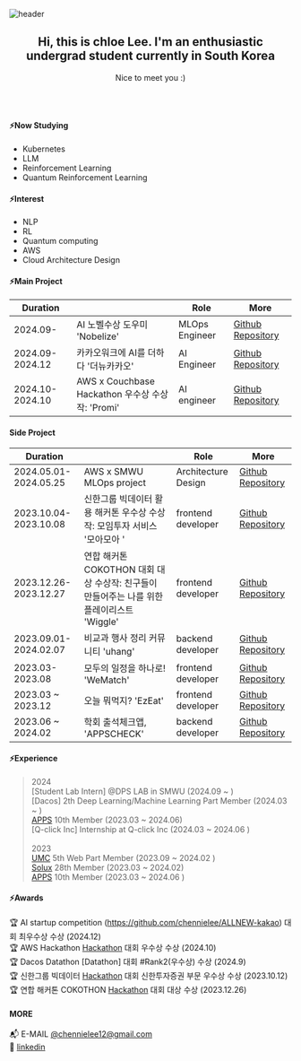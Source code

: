 
![header](https://capsule-render.vercel.app/api?type=waving&color=timeGradient&text=Welcome%20to%20chennie's%20GitHub%20👋&animation=twinkling&fontSize=35&fontAlignY=40&fontAlign=50&height=200)
<div align="center">
 <h2>Hi, this is chloe Lee. I'm an enthusiastic undergrad student currently in South Korea</h2>
Nice to meet you :)
</div>

<br> <br>


<!-- <br>
<br> -->

#### ⚡Now Studying
- Kubernetes
- LLM
- Reinforcement Learning
- Quantum Reinforcement Learning

#### ⚡Interest
- NLP
- RL
- Quantum computing
- AWS
- Cloud Architecture Design

#### ⚡Main Project
| Duration                  |        | Role              | More                                      |
|---------------------------|--------|-------------------|---------------------------------------------|
| 2024.09-  | AI 노벨수상 도우미 'Nobelize' | MLOps Engineer |[Github Repository](https://github.com/y00nsun/Nobelize_cloud) |
| 2024.09- 2024.12 | 카카오워크에 AI를 더하다 '더뉴카카오' | AI Engineer |[Github Repository](https://github.com/chennielee/ALLNEW-kakao) |
| 2024.10- 2024.10  | AWS x Couchbase Hackathon 우수상 수상작: 'Promi' | AI engineer |[Github Repository](https://github.com/2024-AWS-GenAI-Hackathon/.github/blob/main/profile/README.md) |

#### Side Project
| Duration                  |        | Role              | More                                      |
|---------------------------|--------|-------------------|---------------------------------------------|
| 2024.05.01- 2024.05.25  | AWS x SMWU MLOps project | Architecture Design | [Github Repository]() |
| 2023.10.04- 2023.10.08  | 신한그룹 빅데이터 활용 해커톤 우수상 수상작: 모임투자 서비스 '모아모아 ' | frontend developer | [Github Repository](https://github.com/market-capitalization/moamoa-front) |
| 2023.12.26- 2023.12.27  | 연합 해커톤 COKOTHON 대회 대상 수상작: 친구들이 만들어주는 나를 위한 플레이리스트 'Wiggle' | frontend developer | [Github Repository](https://github.com/Cokothon-T4F1/t4f2-frontend) |
| 2023.09.01- 2024.02.07  | 비교과 행사 정리 커뮤니티 'uhang' | backend developer | [Github Repository](https://github.com/sm-solux/28th_2_Webiang_uhang_Back) |
| 2023.03- 2023.08  | 모두의 일정을 하나로! 'WeMatch' | frontend developer |[Github Repository](https://github.com/sm-solux/28th_1_WeMatch_WeMatch_Front) |
| 2023.03 ~ 2023.12 | 오늘 뭐먹지? 'EzEat' | frontend developer | [Github Repository](https://github.com/APPS-sookmyung/2023-EzEat) |
| 2023.06 ~ 2024.02 | 학회 출석체크앱, 'APPSCHECK' | backend developer | [Github Repository](https://github.com/APPS-sookmyung/2023-AppsCheck-server) |

#### ⚡Experience

> 2024<br>
[Student Lab Intern] @DPS LAB in SMWU (2024.09 ~ ) <br>
[Dacos] 2th Deep Learning/Machine Learning Part Member (2024.03 ~  ) <br>
[APPS](https://github.com/APPS-sookmyung) 10th Member (2023.03 ~ 2024.06) <br>
[Q-click Inc] Internship at Q-click Inc (2024.03 ~ 2024.06 ) <br><br>
> 2023<br>
[UMC](https://github.com/UMC-SMWU) 5th Web Part Member (2023.09 ~ 2024.02 ) <br>
[Solux](https://github.com/sm-solux) 28th Member (2023.03 ~ 2024.02) <br>
[APPS](https://github.com/APPS-sookmyung) 10th Member (2023.03 ~ 2024.06 ) <br>

#### ⚡Awards 
🏆 AI startup competition (https://github.com/chennielee/ALLNEW-kakao) 대회 최우수상 수상 (2024.12) <br>
🏆 AWS Hackathon [Hackathon](https://github.com/2024-AWS-GenAI-Hackathon/.github/blob/main/profile/README.md) 대회 우수상 수상 (2024.10) <br>
🏆 Dacos Datathon [Datathon] 대회 #Rank2(우수상) 수상 (2024.9) <br>
🏆 신한그룹 빅데이터 [Hackathon](https://github.com/market-capitalization) 대회 신한투자증권 부문 우수상 수상 (2023.10.12) <br>
🏆 연합 해커톤 COKOTHON [Hackathon](https://github.com/Cokothon-T4F1) 대회 대상 수상 (2023.12.26)



#### MORE
📬 E-MAIL [@chennielee12@gmail.com](mailto:chennielee12@gmail.com) <br>
🔭 [linkedin](https://www.linkedin.com/in/chloe122) <br>

